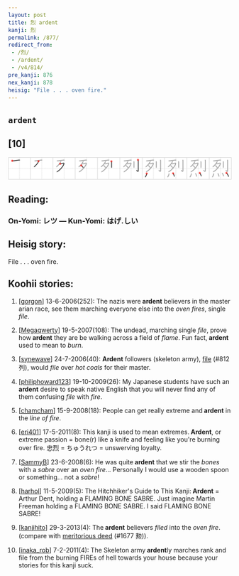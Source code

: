```yaml
---
layout: post
title: 烈 ardent
kanji: 烈
permalink: /877/
redirect_from:
 - /烈/
 - /ardent/
 - /v4/814/
pre_kanji: 876
nex_kanji: 878
heisig: "File . . . oven fire."
---
```


## `ardent`

## [10]

<div class="stroke"><img src="../images/E78388.png" /></div>

## Reading:

### On-Yomi: レツ &mdash; Kun-Yomi: はげ.しい

## Heisig story:

File . . . oven fire.

## Koohii stories:

1) [<a href="http://kanji.koohii.com/profile/gorgon">gorgon</a>] 13-6-2006(252): The nazis were<strong> ardent</strong> believers in the master arian race, see them marching everyone else into the <em>oven fires</em>, single <em>file</em>.

2) [<a href="http://kanji.koohii.com/profile/Megaqwerty">Megaqwerty</a>] 19-5-2007(108): The undead, marching single <em>file</em>, prove how<strong> ardent</strong> they are be walking across a field of <em>flame</em>. Fun fact,<strong> ardent</strong> used to mean to <em>burn</em>.

3) [<a href="http://kanji.koohii.com/profile/synewave">synewave</a>] 24-7-2006(40): <strong>Ardent</strong> followers (skeleton army), <a href="../812">file</a> (#812 列), would <em>file</em> over <em>hot coals</em> for their master.

4) [<a href="http://kanji.koohii.com/profile/philiphoward123">philiphoward123</a>] 19-10-2009(26): My Japanese students have such an<strong> ardent</strong> desire to speak native English that you will never find any of them confusing <em>file</em> with <em>fire</em>.

5) [<a href="http://kanji.koohii.com/profile/chamcham">chamcham</a>] 15-9-2008(18): People can get really extreme and<strong> ardent</strong> in the <em>line of fire</em>.

6) [<a href="http://kanji.koohii.com/profile/eri401">eri401</a>] 17-5-2011(8): This kanji is used to mean extremes.<strong> Ardent</strong>, or extreme passion = bone(r) like a knife and feeling like you&#039;re burning over fire. 忠烈 = ちゅうれつ = unswerving loyalty.

7) [<a href="http://kanji.koohii.com/profile/SammyB">SammyB</a>] 23-6-2008(6): He was quite<strong> ardent</strong> that we stir the <em>bones</em> with a <em>sabre</em> over an <em>oven fire</em>... Personally I would use a wooden spoon or something... not a <em>sabre</em>!

8) [<a href="http://kanji.koohii.com/profile/harhol">harhol</a>] 11-5-2009(5): The Hitchhiker&#039;s Guide to This Kanji:<strong> Ardent</strong> = Arthur Dent, holding a FLAMING BONE SABRE. Just imagine Martin Freeman holding a FLAMING BONE SABRE. I said FLAMING BONE SABRE!

9) [<a href="http://kanji.koohii.com/profile/kanjihito">kanjihito</a>] 29-3-2013(4): The<strong> ardent</strong> believers <em>filed</em> into the <em>oven fire</em>. (compare with <a href="../1677">meritorious deed</a> (#1677 勲)).

10) [<a href="http://kanji.koohii.com/profile/inaka_rob">inaka_rob</a>] 7-2-2011(4): The Skeleton army<strong> ardent</strong>ly marches rank and file from the burning FIREs of hell towards your house because your stories for this kanji suck.
